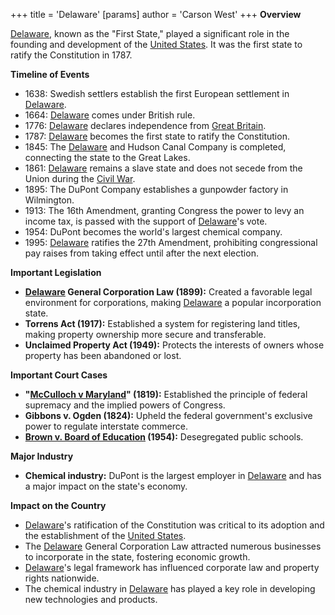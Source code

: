 +++
 title = 'Delaware'
[params]
	author = 'Carson West'
+++
**Overview**

[Delaware](./../delaware/), known as the "First State," played a significant role in the founding and development of the [United States](./../united-states/). It was the first state to ratify the Constitution in 1787.

**Timeline of Events**

* 1638: Swedish settlers establish the first European settlement in [Delaware](./../delaware/).
* 1664: [Delaware](./../delaware/) comes under British rule.
* 1776: [Delaware](./../delaware/) declares independence from [Great Britain](./../great-britain/).
* 1787: [Delaware](./../delaware/) becomes the first state to ratify the Constitution.
* 1845: The [Delaware](./../delaware/) and Hudson Canal Company is completed, connecting the state to the Great Lakes.
* 1861: [Delaware](./../delaware/) remains a slave state and does not secede from the Union during the [Civil War](./../civil-war/).
* 1895: The DuPont Company establishes a gunpowder factory in Wilmington.
* 1913: The 16th Amendment, granting Congress the power to levy an income tax, is passed with the support of [Delaware](./../delaware/)'s vote.
* 1954: DuPont becomes the world's largest chemical company.
* 1995: [Delaware](./../delaware/) ratifies the 27th Amendment, prohibiting congressional pay raises from taking effect until after the next election.

**Important Legislation**

* **[Delaware](./../delaware/) General Corporation Law (1899):** Created a favorable legal environment for corporations, making [Delaware](./../delaware/) a popular incorporation state.
* **Torrens Act (1917):** Established a system for registering land titles, making property ownership more secure and transferable.
* **Unclaimed Property Act (1949):** Protects the interests of owners whose property has been abandoned or lost.

**Important Court Cases**

* **"[McCulloch v Maryland](./../mcculloch-v-maryland/)" (1819):** Established the principle of federal supremacy and the implied powers of Congress.
* **Gibbons v. Ogden (1824):** Upheld the federal government's exclusive power to regulate interstate commerce.
* **[Brown v. Board of Education](./../brown-v.-board-of-education/) (1954):** Desegregated public schools.

**Major Industry**

* **Chemical industry:** DuPont is the largest employer in [Delaware](./../delaware/) and has a major impact on the state's economy.

**Impact on the Country**

* [Delaware](./../delaware/)'s ratification of the Constitution was critical to its adoption and the establishment of the [United States](./../united-states/).
* The [Delaware](./../delaware/) General Corporation Law attracted numerous businesses to incorporate in the state, fostering economic growth.
* [Delaware](./../delaware/)'s legal framework has influenced corporate law and property rights nationwide.
* The chemical industry in [Delaware](./../delaware/) has played a key role in developing new technologies and products.